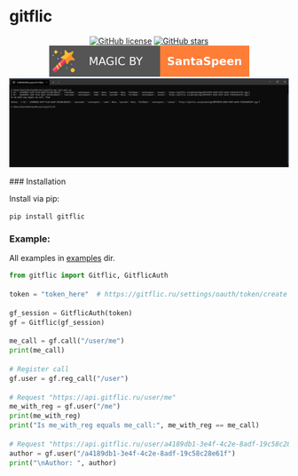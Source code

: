 # gitflic

<p align="center">
    <a href="https://github.com/sssr-dev/api-server/blob/master/LICENSE"><img alt="GitHub license" src="https://img.shields.io/github/license/sssr-dev/api-server?style=for-the-badge"></a>    
    <a href="https://github.com/sssr-dev/api-server/stargazers"><img alt="GitHub stars" src="https://img.shields.io/github/stars/sssr-dev/api-server?style=for-the-badge"></a>    
    <a href="https://github.com/SantaSpeen"><img src="https://github.com/SantaSpeen/gitflic/blob/master/.readme_files/magic_logo.svg" alt="magic"></a>
    <br/>
    <a href="./examples/auth_with_token_and_reg_call.py">
        <img src="https://github.com/SantaSpeen/gitflic/blob/master/.readme_files/preview.png" alt="preview ds">
    </a>
    <br/>
</p>
### Installation

Install via pip:

`pip install gitflic`

### Example:

All examples in [examples](./examples) dir.

```python
from gitflic import Gitflic, GitflicAuth

token = "token_here"  # https://gitflic.ru/settings/oauth/token/create

gf_session = GitflicAuth(token)
gf = Gitflic(gf_session)

me_call = gf.call("/user/me")
print(me_call)

# Register call
gf.user = gf.reg_call("/user")

# Request "https://api.gitflic.ru/user/me"
me_with_reg = gf.user("/me")
print(me_with_reg)
print("Is me_with_reg equals me_call:", me_with_reg == me_call)

# Request "https://api.gitflic.ru/user/a4189db1-3e4f-4c2e-8adf-19c58c28e61f"
author = gf.user("/a4189db1-3e4f-4c2e-8adf-19c58c28e61f")
print("\nAuthor: ", author)
```